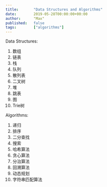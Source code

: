 ```yaml
---
title:       "Data Structures and Algorithms"
date:        2019-05-28T00:00:00+00:00
author:      "Max"
published:   false
tags:        ["algorithms"]
---
```


Data Structures:

1. 数组
2. 链表
3. 栈
4. 队列
5. 散列表
6. 二叉树
7. 堆
8. 跳表
9. 图
10. Trie树

Algorithms:

1. 递归
2. 排序
3. 二分查找
4. 搜索
5. 哈希算法
6. 贪心算法
7. 分治算法
8. 回溯算法
9. 动态规划
10. 字符串匹配算法
